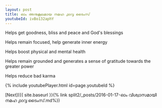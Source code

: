```yaml
---
layout: post
title: ഓം അനുകൂലമായ നമഹ ൧൦൮ ടൈംസ്
youtubeId: ivBo132aphY
---
```

 
 
Helps get goodness, bliss and peace and God's blessings
 
Helps remain focused, help generate inner energy 
 
Helps boost physical and mental health 
 
Helps remain grounded and generates a sense of gratitude towards the greater power 
 
Helps reduce bad karma
 
 
 
 


{% include youtubePlayer.html id=page.youtubeId %}
 
[Next]({{ site.baseurl }}{% link  split2/_posts/2016-01-17-ഓം വിശ്വാസമായി നമഹ ൧൦൮ ടൈംസ്.md%})
 
